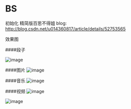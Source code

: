 # BS
初始化
精简版百思不得姐
blog: http://blog.csdn.net/u014360817/article/details/52753565

效果图

####段子

![image](https://github.com/shuncaigao/BS/blob/master/QQ20161008-0%E5%89%AF%E6%9C%AC.png)

####图片
![image](https://github.com/shuncaigao/BS/blob/master/QQ20161008-0.png)


####音乐
![image](https://github.com/shuncaigao/BS/blob/master/QQ20161008-1.png)


####视频
![image](https://github.com/shuncaigao/BS/blob/master/QQ20161008-2.png)





![image](https://github.com/shuncaigao/BS/blob/master/1.gif)

